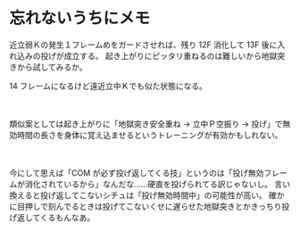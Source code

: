 # 忘れないうちにメモ

近立弱Ｋの発生１フレームめをガードさせれば、残り 12F 消化して 13F 後に入れ込みの投げが成立する。
起き上がりにピッタリ重ねるのは難しいから地獄突きから試してみるか。

14 フレームになるけど遠近立中Ｋでも似た状態になる。

　  

類似案としては起き上がりに「地獄突き安全重ね → 立中Ｐ空振り → 投げ」で無効時間の長さを身体に覚え込ませるというトレーニングが有効かもしれない。

　  

今にして思えば「COM が必ず投げ返してくる技」というのは「投げ無効フレームが消化されているから」なんだな……硬直を投げられてる訳じゃないし。
言い換えると投げ返してこないシチュは「投げ無効時間中」の可能性が高い。
確かに目押しで刻んでるときは投げてこないくせに遅らせた地獄突きとかきっちり投げ返してくるもんなあ。
